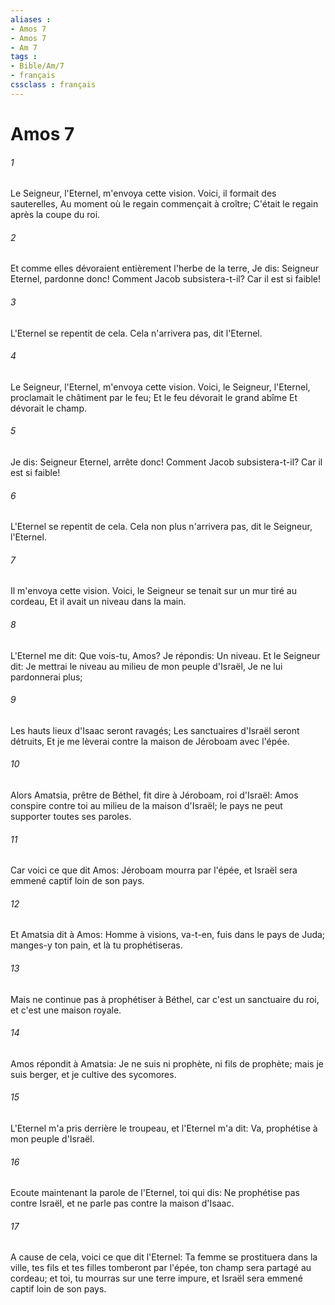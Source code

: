 ```yaml
---
aliases : 
- Amos 7
- Amos 7
- Am 7
tags : 
- Bible/Am/7
- français
cssclass : français
---
```


# Amos 7

###### 1
Le Seigneur, l'Eternel, m'envoya cette vision. Voici, il formait des sauterelles, Au moment où le regain commençait à croître; C'était le regain après la coupe du roi.
###### 2
Et comme elles dévoraient entièrement l'herbe de la terre, Je dis: Seigneur Eternel, pardonne donc! Comment Jacob subsistera-t-il? Car il est si faible!
###### 3
L'Eternel se repentit de cela. Cela n'arrivera pas, dit l'Eternel.
###### 4
Le Seigneur, l'Eternel, m'envoya cette vision. Voici, le Seigneur, l'Eternel, proclamait le châtiment par le feu; Et le feu dévorait le grand abîme Et dévorait le champ.
###### 5
Je dis: Seigneur Eternel, arrête donc! Comment Jacob subsistera-t-il? Car il est si faible!
###### 6
L'Eternel se repentit de cela. Cela non plus n'arrivera pas, dit le Seigneur, l'Eternel.
###### 7
Il m'envoya cette vision. Voici, le Seigneur se tenait sur un mur tiré au cordeau, Et il avait un niveau dans la main.
###### 8
L'Eternel me dit: Que vois-tu, Amos? Je répondis: Un niveau. Et le Seigneur dit: Je mettrai le niveau au milieu de mon peuple d'Israël, Je ne lui pardonnerai plus;
###### 9
Les hauts lieux d'Isaac seront ravagés; Les sanctuaires d'Israël seront détruits, Et je me lèverai contre la maison de Jéroboam avec l'épée.
###### 10
Alors Amatsia, prêtre de Béthel, fit dire à Jéroboam, roi d'Israël: Amos conspire contre toi au milieu de la maison d'Israël; le pays ne peut supporter toutes ses paroles.
###### 11
Car voici ce que dit Amos: Jéroboam mourra par l'épée, et Israël sera emmené captif loin de son pays.
###### 12
Et Amatsia dit à Amos: Homme à visions, va-t-en, fuis dans le pays de Juda; manges-y ton pain, et là tu prophétiseras.
###### 13
Mais ne continue pas à prophétiser à Béthel, car c'est un sanctuaire du roi, et c'est une maison royale.
###### 14
Amos répondit à Amatsia: Je ne suis ni prophète, ni fils de prophète; mais je suis berger, et je cultive des sycomores.
###### 15
L'Eternel m'a pris derrière le troupeau, et l'Eternel m'a dit: Va, prophétise à mon peuple d'Israël.
###### 16
Ecoute maintenant la parole de l'Eternel, toi qui dis: Ne prophétise pas contre Israël, et ne parle pas contre la maison d'Isaac.
###### 17
A cause de cela, voici ce que dit l'Eternel: Ta femme se prostituera dans la ville, tes fils et tes filles tomberont par l'épée, ton champ sera partagé au cordeau; et toi, tu mourras sur une terre impure, et Israël sera emmené captif loin de son pays.
